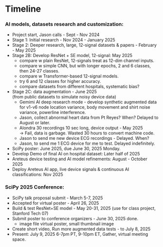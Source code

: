 # Timeline  

### AI models, datasets research and customization:  
 * Project start, Jason calls - Sept - Nov 2024
 * Stage 1: Initial research - Nov 2024 - January 2025
 * Stage 2: Deeper research, large, 12-signal datasets & papers - February - May 2025  
 * Stage 2B: Develop ResNet + SE model, 12-signal: May 2025
    - compare w plain ResNet, 12-signals treat as 12-dim channel inputs.
    - compare w simple CNN, but with longer epochs, 2 and 6 classes, then 24-27 classes.
    - compare w Transformer-based 12-signal models.
    - try 6 and 12 classes for higher accuracy.
    - compare datasets from different hospitals, systematic bias?
 * Stage 2C: data augmentation - June 2025  
   (from public datasets to simulate noisy device data)  
    - Gemimi AI deep research mode - develop synthetic augmented data for v1-v6 node location variance, body movement and shirt noise variance, powerline interference.  
    - Jason, collect abnormal heart data from Pt Reyes? When? Delayed to August or later.
    - Alondra 30 recordings 10 sec long, device output - May 2025  
      -> Fail, data is garbage. Wasted 30 hours to convert machine code.  
    - Jason to send me new device ECG recordings - Delayed. When?    
    - Jason, to send me 1 ECG device for me to test. Delayed indefinitely.   
 * SciPy poster: June 2025, due June 30, 2025 Monday.     
 * Develop Demo of final AI on hospital dataset: Later half of 2025
 * Areteus device testing and AI model refinements: August - October 2025
 * Deploy Areteus AI app, live device signals & continuous AI classifications: Nov 2025 
   
### SciPy 2025 Conference:  
 * SciPy talk proposal submit - March 5-7, 2025
 * Accepted for virtual poster - April 26, 2025   
 * Build & test ResNet+SE model - May 20-31, 2025
   (use for class project, Stanford Tech 07)
 * Submit poster to conference organizers - June 30, 2025 done.  
    * image file virtual poster, small thumbnail image  
 * Create short video, Run more augmented data tests - to July 8, 2025  
 * Present: July 9, 2025 6-7pm PT, 9-10pm ET, Gather, virtual meeting space.    



